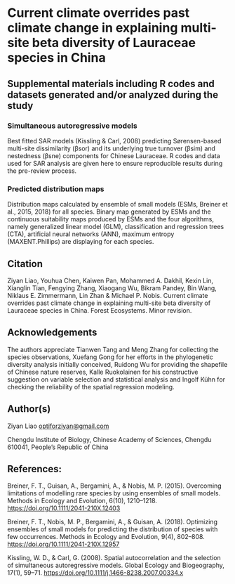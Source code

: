 # Current climate overrides past climate change in explaining multi-site beta diversity of Lauraceae species in China 

## Supplemental materials including R codes and datasets generated and/or analyzed during the study

###  Simultaneous autoregressive models 
Best fitted SAR models (Kissling & Carl, 2008) predicting Sørensen-based multi-site dissimilarity (βsor) and its underlying true turnover (βsim) and nestedness (βsne) components for Chinese Lauraceae. R codes and data used for SAR analysis are given here to ensure reproducible results during the pre-review process.

###  Predicted distribution maps
Distribution maps calculated by ensemble of small models (ESMs, Breiner et al., 2015, 2018) for all species.  Binary map generated by ESMs and the continuous suitability maps produced by ESMs and the four algorithms, namely generalized linear model (GLM), classification and regression trees (CTA), 
artificial neural networks (ANN), maximum entropy (MAXENT.Phillips) are displaying for each species.

## Citation

Ziyan Liao, Youhua Chen, Kaiwen Pan, Mohammed A. Dakhil, Kexin Lin, Xianglin Tian, Fengying Zhang, Xiaogang Wu, Bikram Pandey, Bin Wang, Niklaus E. Zimmermann, Lin Zhan & Michael P. Nobis. Current climate overrides past climate change in explaining multi-site beta diversity of Lauraceae species in China. Forest Ecosystems. Minor revision.

## Acknowledgements

The authors appreciate Tianwen Tang and Meng Zhang for collecting the species observations, Xuefang Gong for her efforts in the phylogenetic diversity analysis initially conceived, Ruidong Wu for providing the shapefile of Chinese nature reserves, Kalle Ruokolainen for his constructive suggestion on variable selection and statistical analysis and Ingolf Kühn for checking the reliability of the spatial regression modeling.

## Author(s)

Ziyan Liao optiforziyan@gmail.com

Chengdu Institute of Biology, Chinese Academy of Sciences, Chengdu 610041, People’s Republic of China


## References: 
Breiner, F. T., Guisan, A., Bergamini, A., & Nobis, M. P. (2015). Overcoming limitations of modelling rare species by using ensembles of small models. Methods in Ecology and Evolution, 6(10), 1210–1218. https://doi.org/10.1111/2041-210X.12403

Breiner, F. T., Nobis, M. P., Bergamini, A., & Guisan, A. (2018). Optimizing ensembles of small models for predicting the distribution of species with few occurrences. Methods in Ecology and Evolution, 9(4), 802–808. https://doi.org/10.1111/2041-210X.12957

Kissling, W. D., & Carl, G. (2008). Spatial autocorrelation and the selection of simultaneous autoregressive models. Global Ecology and Biogeography, 17(1), 59–71. https://doi.org/10.1111/j.1466-8238.2007.00334.x
